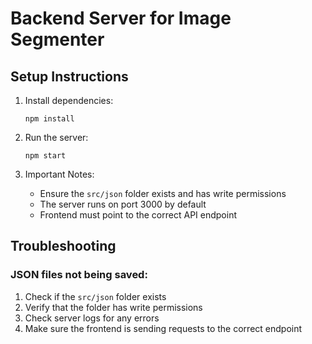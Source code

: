 # Backend Server for Image Segmenter

## Setup Instructions

1. Install dependencies:
   ```
   npm install
   ```

2. Run the server:
   ```
   npm start
   ```

3. Important Notes:
   - Ensure the `src/json` folder exists and has write permissions
   - The server runs on port 3000 by default
   - Frontend must point to the correct API endpoint

## Troubleshooting

### JSON files not being saved:

1. Check if the `src/json` folder exists
2. Verify that the folder has write permissions
3. Check server logs for any errors
4. Make sure the frontend is sending requests to the correct endpoint